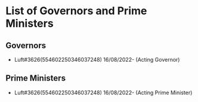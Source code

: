 # List of Governors and Prime Ministers

## Governors

- Luft#3626(554602250346037248) 16/08/2022- (Acting Governor)

## Prime Ministers

- Luft#3626(554602250346037248) 16/08/2022- (Acting Prime Minister)
